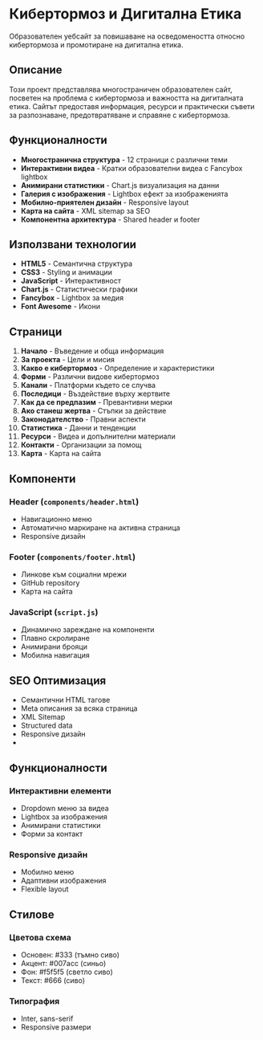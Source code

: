 # Кибертормоз и Дигитална Етика

Образователен уебсайт за повишаване на осведомеността относно кибертормоза и промотиране на дигитална етика.

## Описание

Този проект представлява многостраничен образователен сайт, посветен на проблема с кибертормоза и важността на дигиталната етика. Сайтът предоставя информация, ресурси и практически съвети за разпознаване, предотвратяване и справяне с кибертормоза.

## Функционалности

- **Многостранична структура** - 12 страници с различни теми
- **Интерактивни видеа** - Кратки образователни видеа с Fancybox lightbox
- **Анимирани статистики** - Chart.js визуализация на данни
- **Галерия с изображения** - Lightbox ефект за изображенията  
- **Мобилно-приятелен дизайн** - Responsive layout
- **Карта на сайта** - XML sitemap за SEO
- **Компонентна архитектура** - Shared header и footer

## Използвани технологии

- **HTML5** - Семантична структура
- **CSS3** - Styling и анимации
- **JavaScript** - Интерактивност
- **Chart.js** - Статистически графики
- **Fancybox** - Lightbox за медия
- **Font Awesome** - Икони

## Страници

1. **Начало** - Въведение и обща информация
2. **За проекта** - Цели и мисия
3. **Какво е кибертормоз** - Определение и характеристики
4. **Форми** - Различни видове кибертормоз
5. **Канали** - Платформи където се случва
6. **Последици** - Въздействие върху жертвите
7. **Как да се предпазим** - Превантивни мерки
8. **Ако станеш жертва** - Стъпки за действие
9. **Законодателство** - Правни аспекти
10. **Статистика** - Данни и тенденции
11. **Ресурси** - Видеа и допълнителни материали
12. **Контакти** - Организации за помощ
13. **Карта** - Карта на сайта
## Компоненти

### Header (`components/header.html`)
- Навигационно меню
- Автоматично маркиране на активна страница
- Responsive дизайн

### Footer (`components/footer.html`)
- Линкове към социални мрежи
- GitHub repository
- Карта на сайта

### JavaScript (`script.js`)
- Динамично зареждане на компоненти
- Плавно скролиране
- Анимирани брояци
- Мобилна навигация

## SEO Оптимизация

- Семантични HTML тагове
- Meta описания за всяка страница
- XML Sitemap
- Structured data
- Responsive дизайн
- 
## Функционалности

### Интерактивни елементи
- Dropdown меню за видеа
- Lightbox за изображения
- Анимирани статистики
- Форми за контакт

### Responsive дизайн
- Мобилно меню
- Адаптивни изображения
- Flexible layout

## Стилове

### Цветова схема
- Основен: #333 (тъмно сиво)
- Акцент: #007acc (синьо)
- Фон: #f5f5f5 (светло сиво)
- Текст: #666 (сиво)

### Типография
- Inter, sans-serif
- Responsive размери